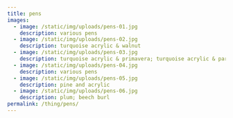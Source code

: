 ```yaml
---
title: pens
images:
  - image: /static/img/uploads/pens-01.jpg
    description: various pens
  - image: /static/img/uploads/pens-02.jpg
    description: turquoise acrylic & walnut
  - image: /static/img/uploads/pens-03.jpg
    description: turquoise acrylic & primavera; turquoise acrylic & partridge wood
  - image: /static/img/uploads/pens-04.jpg
    description: various pens
  - image: /static/img/uploads/pens-05.jpg
    description: pine and acrylic
  - image: /static/img/uploads/pens-06.jpg
    description: plum; beech burl
permalink: /thing/pens/
---
```

